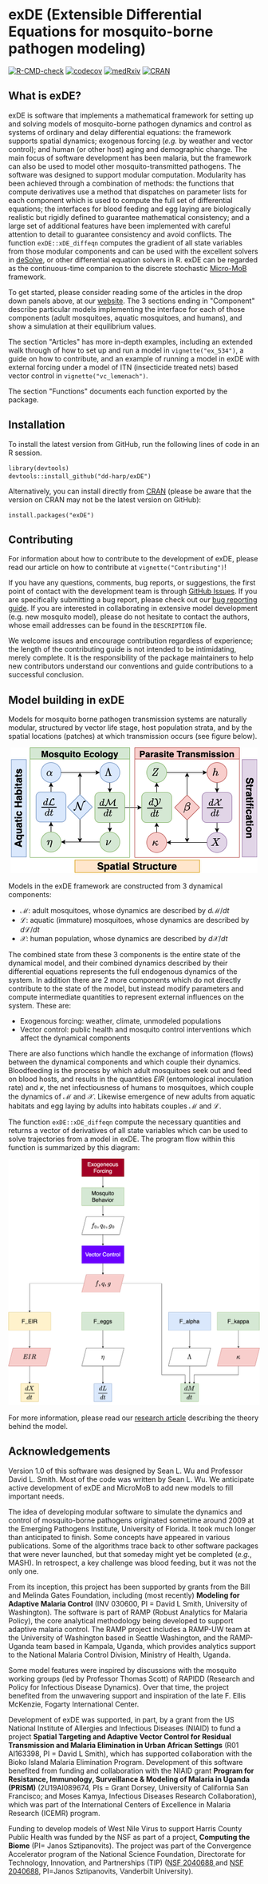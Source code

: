 # exDE (Extensible Differential Equations for mosquito-borne pathogen modeling)

<!-- badges: start -->
[![R-CMD-check](https://github.com/dd-harp/exDE/workflows/R-CMD-check/badge.svg)](https://github.com/dd-harp/exDE/actions)
[![codecov](https://codecov.io/gh/dd-harp/exDE/branch/main/graph/badge.svg?token=S6WCEH4L8B)](https://app.codecov.io/gh/dd-harp/exDE)
[![medRxiv](https://img.shields.io/badge/medRxiv-2022.11.07.22282044-brightgreen)](https://www.medrxiv.org/content/10.1101/2022.11.07.22282044v1)
[![CRAN](https://www.r-pkg.org/badges/version/exDE)](https://cran.r-project.org/package=exDE)
<!-- badges: end -->

## What is exDE?

exDE is software that implements a mathematical framework for setting up and solving models of mosquito-borne pathogen dynamics and control as systems of ordinary and delay differential equations: the framework supports spatial dynamics; exogenous forcing (*e.g.* by weather and vector control); and human (or other host) aging and demographic change. The main focus of software development has been malaria, but the framework can also be used to model other mosquito-transmitted pathogens. The software was designed to support modular computation. Modularity has been achieved through a combination of methods: the functions that compute derivatives use a method that dispatches on parameter lists for each component which is used to compute the full set of differential equations; the interfaces for blood feeding and egg laying are biologically realistic but rigidly defined to guarantee mathematical consistency; and a large set of additional features have been implemented with careful attention to detail to guarantee consistency and avoid conflicts. The function `exDE::xDE_diffeqn` computes the gradient of all state variables from those modular components and can be used with the excellent solvers in [deSolve](http://desolve.r-forge.r-project.org/), or other differential equation solvers in R. exDE can be regarded as the continuous-time companion to the discrete stochastic [Micro-MoB](https://github.com/dd-harp/MicroMoB) framework.

To get started, please consider reading some of the articles in the drop down panels above, at our [website](https://dd-harp.github.io/exDE/). The 3 sections ending in "Component" describe particular models implementing
the interface for each of those components (adult mosquitoes, aquatic mosquitoes, and humans), and show a simulation at their equilibrium values. 

The section "Articles" has more in-depth examples, including an extended walk through of how to set up and run a model in `vignette("ex_534")`, a guide on how to contribute, and an example of running a model in exDE with external forcing under a model of ITN (insecticide treated nets) based vector control in `vignette("vc_lemenach")`. 

The section "Functions" documents each function exported by the package.

## Installation

To install the latest version from GitHub, run the following lines of code in an R session.

```
library(devtools)
devtools::install_github("dd-harp/exDE")
```

Alternatively, you can install directly from [CRAN](https://cran.r-project.org/package=exDE) (please be aware that the version on CRAN may not be the latest version on GitHub):

```
install.packages("exDE")
```

## Contributing

For information about how to contribute to the development of exDE, please read our article on how to contribute at `vignette("Contributing")`! 

If you have any questions, comments, bug reports, or suggestions, the first point of contact with the development team is through [GitHub Issues](https://github.com/dd-harp/exDE/issues). If you are specifically submitting a bug report, please check out our [bug reporting guide](https://dd-harp.github.io/exDE/articles/Contributing.html#sec8). If you are interested in collaborating in extensive model development (e.g. new mosquito model), please do not hesitate to contact the authors, whose email addresses can be found in the `DESCRIPTION` file.

We welcome issues and encourage contribution regardless of experience; the length of the contributing guide is not intended to be intimidating, merely complete. It is the responsibility of the package maintainers to help new contributors understand our conventions and guide contributions to a successful conclusion.

## Model building in exDE

Models for mosquito borne pathogen transmission systems are naturally modular, structured by
vector life stage, host population strata, and by the spatial locations (patches) at
which transmission occurs (see figure below).

<p align="center">
  <img src="man/figures/modularity.png"/>
</p>

Models in the exDE framework are constructed from 3 dynamical components:

  * $\mathcal{M}$: adult mosquitoes, whose dynamics are described by $d\mathcal{M}/dt$
  * $\mathcal{L}$: aquatic (immature) mosquitoes, whose dynamics are described by $d\mathcal{L}/dt$
  * $\mathcal{X}$: human population, whose dynamics are described by $d\mathcal{X}/dt$
  
The combined state from these 3 components is the entire state of the dynamical model, and their combined dynamics described by their differential equations represents the full endogenous dynamics of the system. In addition there are 2 more components which do not directly contribute to the state of the model, but instead modify parameters and compute intermediate quantities to represent external influences on the system. These are:

  * Exogenous forcing: weather, climate, unmodeled populations
  * Vector control: public health and mosquito control interventions which affect the dynamical components

There are also functions which handle the exchange of information (flows) between the dynamical components and which couple their dynamics. Bloodfeeding is the process by which adult mosquitoes seek out and feed on blood hosts, and results in the quantities $EIR$ (entomological inoculation rate) and $\kappa$, the net infectiousness of humans to mosquitoes, which couple the dynamics of $\mathcal{M}$ and $\mathcal{X}$. Likewise emergence of new adults from aquatic habitats and egg laying by adults into habitats couples $\mathcal{M}$ and $\mathcal{L}$. 

The function `exDE::xDE_diffeqn` compute the necessary quantities and returns a vector of derivatives of all state variables which can be used to solve trajectories from a model in exDE. The program flow within this function is summarized by this diagram:

<p align="center">
  <img src="man/figures/xDEdiffeqn.png"/>
</p>

For more information, please read our [research article](https://www.medrxiv.org/content/10.1101/2022.11.07.22282044v1) describing the theory behind the model.

## Acknowledgements

Version 1.0 of this software was designed by Sean L. Wu and Professor David L. Smith. Most of the code was written by Sean L. Wu. We anticipate active development of exDE and MicroMoB to add new models to fill important needs. 

The idea of developing modular software to simulate the dynamics and control of mosquito-borne pathogens originated sometime around 2009 at the Emerging Pathogens Institute, University of Florida. It took much longer than anticipated to finish. Some concepts have appeared in various publications. Some of the algorithms trace back to other software packages that were never launched, but that someday might yet be completed (*e.g.*, MASH). In retrospect, a key challenge was blood feeding, but it was not the only one. 

From its inception, this project has been supported by grants from the Bill and Melinda Gates Foundation, including (most recently) **Modeling for Adaptive Malaria Control** (INV 030600, PI = David L Smith, University of Washington). The software is part of RAMP (Robust Analytics for Malaria Policy), the core analytical methodology being developed to support adaptive malaria control. The RAMP project includes a RAMP-UW team at the University of Washington based in Seattle Washington, and the RAMP-Uganda team based in Kampala, Uganda, which provides analytics support to the National Malaria Control Division, Ministry of Health, Uganda. 

Some model features were inspired by discussions with the mosquito working groups (led by Professor Thomas Scott) of RAPIDD (Research and Policy for Infectious Disease Dynamics). Over that time, the project benefited from the unwavering support and inspiration of the late F. Ellis McKenzie, Fogarty International Center.

Development of exDE was supported, in part, by a grant from the US National Institute of Allergies and Infectious Diseases (NIAID) to fund a project **Spatial Targeting and Adaptive Vector Control for Residual Transmission and Malaria Elimination in Urban African Settings** (R01 AI163398, PI = David L Smith), which has supported collaboration with the Bioko Island Malaria Elimination Program. Development of this software benefited from funding and collaboration with the NIAID grant **Program for Resistance, Immunology, Surveillance & Modeling of Malaria in Uganda (PRISM)** (2U19AI089674, PIs = Grant Dorsey, University of California San Francisco; and Moses Kamya, Infectious Diseases Research Collaboration), which was part of the International Centers of Excellence in Malaria Research (ICEMR) program. 

Funding to develop models of West Nile Virus to support Harris County Public Health was funded by the NSF as part of a project, **Computing the Biome** (PI= Janos Sztipanovits). The project was part of the Convergence Accelerator program of the National Science Foundation, Directorate for Technology, Innovation, and Partnerships (TIP) ([NSF 2040688 ](https://www.nsf.gov/awardsearch/showAward?AWD_ID=2040688 ) and [NSF 2040688](https://www.nsf.gov/awardsearch/showAward?AWD_ID=2134862), PI=Janos Sztipanovits, Vanderbilt University).


